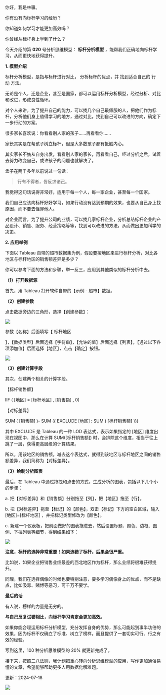 你好，我是林骥。

你有没有向标杆学习的经历？

你知道如何学习才能更加高效吗？

你曾经从标杆身上学到了什么？

今天介绍的第 **020** 号分析思维模型： **标杆分析模型** ，能帮我们正确地向标杆学习，从而更快地获得提升。

**1. 模型介绍**

标杆分析模型，是指与标杆进行对比，  分析标杆的优点，并  找到适合自己的  行  动  方法。

无论是个人，还是企业，甚至是国家，都可以运用标杆分析模型，经过分析、对比和改进，形成良性循环。

对个人来讲，为了提升自己的能力，可以找几个自己最佩服的人，把他们作为标杆，分析他们身上值得学习的地方，通过对比，找到自己可以改进的方向，确定下一步行动的方案。

很多家长喜欢说：你看看别人家的孩子……再看看你……

家长其实是在帮孩子树立标杆，但是大多数孩子都有抵触内心。

其实家长不妨从自身出发，看看别人家的家长，再看看自己，经过分析之后，试着去努力改变自己，或许孩子的问题也就解决了。

孟子在两千多年以前说过一句话：

> 行有不得者，皆反求诸己。

我觉得这句话说得非常好，适用于每一个人，每一家企业，甚至每一个国家。

我们自己应该向标杆好好学习，如果行动没有达到预期的效果，也要从自己身上找原因，而不要去怪罪他人。

对企业而言，为了提升公司的业绩，可以找几家标杆企业，分析总结标杆企业的产品设计、销售、服务、经营策略等等，找到可以改进的方法，从而做出更加科学的决策。

**2. 应用举例**

下面以 Tableau 自带的超市数据集为例，假设要按地区来进行标杆分析，对比各地区与标杆地区的销售额差异是多少？

你可以参考下面的方法和步骤，举一反三，应用到其他类似的标杆分析中去。

**（1）打开数据源**

首先，用 Tableau 打开软件自带的【示例 - 超市】数据。

**（2）创建参数**

点击数据旁边的三角形，选择【创建参数】：

![](https://mmbiz.qpic.cn/mmbiz_png/giaycic3UNwo3CS9iaUGdQRibMviblGQ4NGswp6W0gm4ibWnDPPvJYfib5Z0AbgmX6t2a3YdSoFCudLggfL4icd5HrS4icg/640?wx_fmt=png) 

参数【名称】后面填写【  标杆地区

】，【数据类型】后面选择【字符串】，【允许的值】后面选择【列表】，【通过以下各项添加值】后面选择【地区】，点击【确定】按钮。  

![](https://mmbiz.qpic.cn/mmbiz_png/giaycic3UNwo3CS9iaUGdQRibMviblGQ4NGswEsKAezEqAtcI96J2vQHHWpibziaWjwLNwn1mBics5lSlqiclQURSHMLl7A/640?wx_fmt=png) 

**（3）创建计算字段**  

其次，创建两个相关的计算字段。

【标杆销售额】

IIF  ( [地区]  = [标杆地区]  , [销售额]  , 0) 

【对标差异】

SUM  ( [销售额]  )-  SUM  ({  EXCLUDE [地区]  :  SUM  ( [标杆销售额]  )}) 

其中 EXCLUDE 是 Tableau 的一种 LOD 表达式，表示如果指定的 [地区] 维度出现在视图中，那么在计算 SUM([标杆销售额]) 时，会排除这个维度，相当于往上跳了一层，获得更高层级的计算结果。

所以，用该地区的销售额，减去这个表达式，就得到该地区与标杆地区之间的销售额差异，我们简称为【对标差异】。

**（3）绘制分析图表**

最后，在 Tableau 中通过拖拽和点击的方式，生成分析的图表，包括以下几个小的步骤：

a. 把【对标差异】和【销售额】分别拖至【列】，把【地区】拖至【行】。

b. 把【对标差异】拖至【标记】的【颜色】，双击【标记】下方的空白区域，输入 [地区]=[标杆地区] ，并把标记类型修改为【颜色】。

c. 新建一个仪表板，把前面做好的图表拖进去，然后设置标题、颜色、边框、图例、下拉列表等细节，得到结果如下：

![](https://mmbiz.qpic.cn/mmbiz_png/giaycic3UNwo3CS9iaUGdQRibMviblGQ4NGswcOrXHsWYS4ynBfIzJKGu5e3l1ESLxv6MoljOpPoNPE4WicwRRRTVm1A/640?wx_fmt=png) 

**注意，标杆的选择非常重要！如果选错了标杆，后果会很严重。**  

比如说，如果企业把销售业绩最差的西北地区作为标杆，那么业绩将很难获得提升。

同理，我们在选择偶像的时候也要特别注意，要多学习偶像身上的优点，而不是缺点，比如吸毒、赌博等恶习，可千万不要学。

**最后的话**

有人说，榜样的力量是无穷的。

**与自己反复试错相比，向标杆学习肯定会更加高效。**

如果你能合理运用标杆分析模型，充分发挥自身的优势，那么可能起到事半功倍的效果，因为标杆不仅确立了标准、树立了榜样，而且提供了一套切实可行、行之有效的经验。

写到这里，100 种分析思维模型的 20% 就更新完成了。

接下来，按照二八法则，我计划把重心转向分析思维模型的应用，写作更加通俗易懂的文章，希望能够帮助更多人用数据化解难题。

更新：2024-07-18

![](https://visitor-badge.laobi.icu/badge?page_id=sjhfx.linji&left_text=PageViews&right_color=%2300589F)